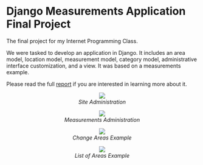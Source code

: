 # Django Measurements Application Final Project

The final project for my Internet Programming Class.

We were tasked to develop an application in Django. It includes an area model, location model, measurement model, category model, administrative interface customization, and a view. It was based on a measurements example.

Please read the full [report]() if you are interested in learning more about it.

<p align="center">
  <img src="https://user-images.githubusercontent.com/11577850/65629463-65abd700-dfa1-11e9-82d8-3ed2c0a9a1b4.png">
  <br>
  <em> Site Administration
</p>

<p align="center">
  <img src="https://user-images.githubusercontent.com/11577850/65629530-7fe5b500-dfa1-11e9-9ed9-51d1ef8114f0.png">
  <br>
  <em> Measurements Administration
</p>

<p align="center">
  <img src="https://user-images.githubusercontent.com/11577850/65629534-82480f00-dfa1-11e9-81a2-4536266ee161.png">
  <br>
  <em> Change Areas Example
</p>

<p align="center">
  <img src="https://user-images.githubusercontent.com/11577850/65629542-85db9600-dfa1-11e9-8a77-cd23234db2ff.png">
  <br>
  <em> List of Areas Example
</p>